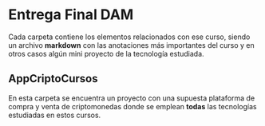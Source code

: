 # Entrega Final DAM

Cada carpeta contiene los elementos relacionados con ese curso, siendo un archivo **markdown** con las anotaciones más importantes del curso y en otros casos algún mini proyecto de la tecnología estudiada.

## AppCriptoCursos

En esta carpeta se encuentra un proyecto con una supuesta plataforma de compra y venta de criptomonedas donde se emplean **todas** las tecnologías estudiadas en estos cursos.
